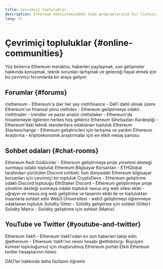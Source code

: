 ```yaml
---
title: Çevrimiçi topluluklar
description: Ethereum ekosistemindeki hibe programlarının bir listesi.
lang: tr
---
```


# Çevrimiçi topluluklar {#online-communities}

Yüz binlerce Ethereum meraklısı, haberleri paylaşmak, son gelişmeler hakkında konuşmak, teknik sorunları tartışmak ve geleceği hayal etmek için bu çevrimiçi forumlarda bir araya geliyor.

## Forumlar {#forums}

<SocialListItem socialIcon="reddit"><Link to="https://www.reddit.com/r/ethereum">r/ethereum</Link> - Ethereum'a dair her şey</SocialListItem>
<SocialListItem socialIcon="reddit"><Link to="https://www.reddit.com/r/ethfinance/">r/ethfinance</Link> - DeFi dahil olmak üzere Ethereum'un finansal yönü</SocialListItem>
<SocialListItem socialIcon="reddit"><Link to="https://www.reddit.com/r/ethdev/">r/ethdev</Link> - Ethereum geliştirmeye odaklı</SocialListItem>
<SocialListItem socialIcon="reddit"><Link to="https://www.reddit.com/r/ethtrader/">r/ethtrader</Link> - trendler ve pazar analizi</SocialListItem>
<SocialListItem socialIcon="reddit"><Link to="https://www.reddit.com/r/ethstaker/">r/ethstaker</Link> - Ethereum'da hisselemeyle ilgilenen herkes hoş geldiniz</SocialListItem>
<SocialListItem socialIcon="webpage"><Link to="https://ethereum-magicians.org">Ethereum Sihirbazları Kardeşliği</Link> - Ethereum'daki teknik standartlara odaklanan topluluk</SocialListItem>
<SocialListItem socialIcon="stackExchange"><Link to="https://ethereum.stackexchange.com">Ethereum Stackexchange</Link> - Ethereum geliştiricileri için tartışma ve yardım</SocialListItem>
<SocialListItem socialIcon="webpage"><Link to="https://ethresear.ch">Ethereum Araştırma</Link> - kriptoekonomik araştırmalar için en etkili mesaj panosu</SocialListItem>

## Sohbet odaları {#chat-rooms}

<SocialListItem socialIcon="discord"><Link to="https://discord.com/invite/Nz6rtfJ8Cu">Ethereum Kedi Güdücüler</Link> - Ethereum geliştirmeye proje yönetimi desteği sunmaya odaklı topluluk</SocialListItem>
<SocialListItem socialIcon="discord"><Link to="https://ethglobal.co/discord">Ethereum Bilgisayar Korsanları</Link> - ETHGlobal tarafından yürütülen Discord sohbeti: tüm dünyadaki Ethereum bilgisayar korsanları için çevrimiçi bir topluluk</SocialListItem>
<SocialListItem socialIcon="discord"><Link to="https://discord.gg/5W5tVb3">CryptoDevs</Link> - Ethereum geliştirme odaklı Discord topluluğu</SocialListItem>
<SocialListItem socialIcon="discord"><Link to="https://discord.io/ethstaker">EthStaker Discord</Link> - Ethereum geliştirmeye proje yönetimi desteği sunmaya odaklı topluluk</SocialListItem>
<SocialListItem socialIcon="discord"><Link to="https://discord.gg/CetY6Y4">nexus.org web sitesi ekibi</Link> - uğrayın ve nexus.org web geliştirme ve tasarımı ekibi ile ve topluluktan insanlarla sohbet edin</SocialListItem>
<SocialListItem socialIcon="discord"><Link to="https://discord.gg/ZH5aXDgWEU">Web3 Üniversitesi</Link> - web3 geliştirmeyi öğrenmeye odaklanan topluluk </SocialListItem>
<SocialListItem socialIcon="webpage"><Link to="https://gitter.im/ethereum/solidity/">Solidity Gitter</Link> - Solidity geliştirme için sohbet (Gitter)</SocialListItem>
<SocialListItem socialIcon="webpage"><Link to="https://matrix.to/#/#ethereum_solidity:gitter.im">Solidity Matrix</Link> - Solidity geliştirme için sohbet (Matrix)</SocialListItem>

## YouTube ve Twitter {#youtube-and-twitter}

<SocialListItem socialIcon="youtube"><Link to="https://www.youtube.com/c/EthereumFoundation">Ethereum Vakfı</Link> - Ethereum Vakfı'ndan en son haberleri takip edin</SocialListItem>
<SocialListItem socialIcon="twitter"><Link to="https://twitter.com/ethereum">@ethereum</Link> - Ethereum Vakfı'nın resmi hesabı</SocialListItem>
<SocialListItem socialIcon="twitter"><Link to="https://twitter.com/ethdotorg">@ethdotorg</Link>- Büyüyen küresel topluluğumuz için oluşturulmuş Ethereum portalı</SocialListItem>
<SocialListItem socialIcon="webpage"><Link to="https://hive.one/c/Ethereum?page=1">Etkili Ethereum twitter hesaplarının listesi</Link></SocialListItem>

<Divider />

<Callout emoji=":classical_building:" titleKey="page-community-daos-callout-title" descriptionKey="page-community-daos-callout-description">
  <div>
    <ButtonLink to="/community/get-involved/#decentralized-autonomous-organizations-daos">
      DAO’lar hakkında daha fazlasını öğrenin
    </ButtonLink>
  </div>
</Callout>
